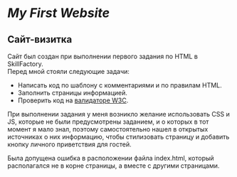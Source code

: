 # ***My First Website***

## **Сайт-визитка**

Сайт был создан при выполнении первого задания по HTML в SkillFactory. <br> Перед мной стояли следующие задачи:

+ Написать код по шаблону с комментариями и по правилам HTML.
+ Заполнить страницы информацией.
+ Проверить код на [валидаторе W3C](https://validator.w3.org/#validate_by_uri).

При выполнении задания у меня возникло желание использовать CSS и JS, которые не были предусмотрены заданием, и о которых в тот момент я мало знал, поэтому самостоятельно нашел в открытых источниках  о них информацию, чтобы стилизовать страницу и добавить кнопку личного приветствия для гостей.

Была допущена ошибка в расположении файла index.html, который располагался не в корне страницы, а вместе с другими страницами.
